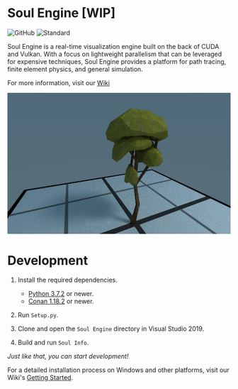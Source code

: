 # Soul Engine [WIP]

![GitHub](https://img.shields.io/github/license/Synodic-Software/Soul-Engine.svg)
![Standard](https://img.shields.io/badge/C%2B%2B-20-blue.svg)


Soul Engine is a real-time visualization engine built on the back of CUDA and Vulkan. With a focus on lightweight parallelism that can be leveraged for expensive techniques, Soul Engine provides a platform for path tracing, finite element physics, and general simulation.

For more information, visit our [Wiki](https://github.com/Synodic-Software/Soul-Engine/wiki)


![Tree Model](Resources/Images/Tree.png)


# Development


1. Install the required dependencies.
    * [Python 3.7.2](https://www.python.org/downloads/release/python-372/) or newer.
    * [Conan 1.18.2](https://conan.io/downloads.html) or newer.

1. Run `Setup.py`.

1. Clone and open the `Soul Engine` directory in Visual Studio 2019.

1. Build and run `Soul Info`.

*Just like that, you can start development!*

For a detailed installation process on Windows and other platforms, visit our Wiki's [Getting Started](https://github.com/Synodic-Software/Soul-Engine/wiki/Getting-Started).
